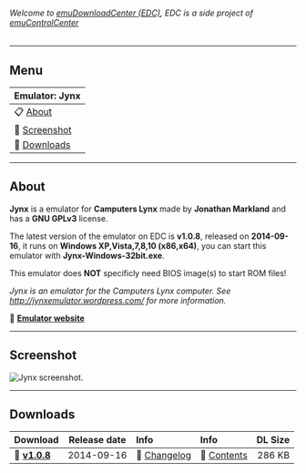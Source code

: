###### Welcome to [emuDownloadCenter (EDC)](https://github.com/PhoenixInteractiveNL/emuDownloadCenter/wiki/), EDC is a side project of [emuControlCenter](https://github.com/PhoenixInteractiveNL/emuControlCenter/wiki/)
***
## Menu
| **Emulator: Jynx** |
|:---------|
| :clipboard: [About](#about) |
| :sunrise: [Screenshot](#screenshot) |
| :floppy_disk: [Downloads](#downloads) |
***
## About
**Jynx** is a emulator for **Camputers Lynx** made by **Jonathan Markland** and has a **GNU GPLv3** license.

The latest version of the emulator on EDC is **v1.0.8**, released on **2014-09-16**, it runs on **Windows XP,Vista,7,8,10 (x86,x64)**, you can start this emulator with **Jynx-Windows-32bit.exe**.

This emulator does **NOT** specificly need BIOS image(s) to start ROM files!

_Jynx is an emulator for the Camputers Lynx computer. See http://jynxemulator.wordpress.com/ for more information._

:link: [**Emulator website**](http://github.com/jonathan-markland/Jynx)
***
## Screenshot
![](https://raw.githubusercontent.com/PhoenixInteractiveNL/emuDownloadCenter/master/hooks/jynx/screen.jpg "Jynx screenshot.")
***
## Downloads
| Download | Release date  | Info       | Info       | DL Size    |
|:---------|:-------------:|:-----------|:-----------|-----------:|
| :floppy_disk: [**v1.0.8**](https://github.com/PhoenixInteractiveNL/edc-repo0002/raw/master/jynx/1.0.8.7z) | 2014-09-16 | :page_facing_up: [Changelog](https://github.com/PhoenixInteractiveNL/edc-repo0002/blob/master/jynx/1.0.8_changelog.txt) | :mag_right: [Contents](https://github.com/PhoenixInteractiveNL/edc-repo0002/blob/master/jynx/1.0.8_contents.txt) | 286 KB |
